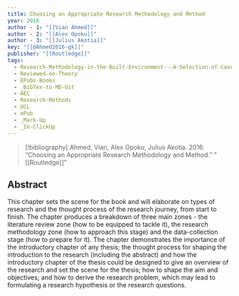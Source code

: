 ```yaml
---
title: Choosing an Appropriate Research Methodology and Method
year: 2016
author - 1: "[[Vian Ahmed]]"
author - 2: "[[Alex Opoku]]"
author - 3: "[[Julius Akotia]]"
key: "[[@Ahmed2016-gk]]"
publisher: "[[Routledge]]"
tags:
  - Research-Methodology-in-the-Built-Environment---A-Selection-of-Case-Studies
  - Reviewed-on-Theory
  - EPubs-Books
  - _BibTex-to-MD-Git
  - AEC
  - Research-Methods
  - UCL
  - ePub
  - _Mark-Up
  - _In-ClickUp
---
```


> [!bibliography]
> Ahmed, Vian, Alex Opoku, Julius Akotia. 2016. “Choosing an Appropriate Research Methodology and Method.” "[[Routledge]]"

## Abstract
This chapter sets the scene for the book and will elaborate on types of research and the thought process of the research journey, from start to finish. The chapter produces a breakdown of three main zones -  the literature review zone (how to be equipped to tackle it), the research methodology zone (how to approach this stage) and the data-collection stage (how to prepare for it). The chapter demonstrates the importance of the introductory chapter of any thesis; the thought process for shaping the introduction to the research (including the abstract) and how the introductory chapter of the thesis could be designed to give an overview of the research and set the scene for the thesis; how to shape the aim and objectives; and how to derive the research problem, which may lead to formulating a research hypothesis or the research questions.